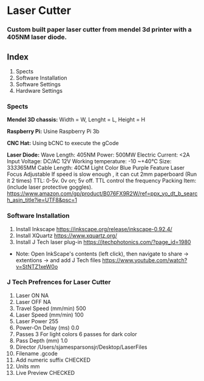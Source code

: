 # Laser Cutter
### Custom built paper laser cutter from mendel 3d printer with a 405NM laser diode. 

## Index
1. Spects
2. Software Installation
3.  Software Settings
4. Hardware Settings

### Spects
**Mendel 3D chassis:** Width = W, Lenght = L, Height = H

**Raspberry Pi:**  Usine Raspberry Pi 3b

**CNC Hat:**  Using bCNC to execute the gCode

**Laser Diode:** Wave Length: 405NM Power: 500MW Electric Current: <2A Input Voltage: DC/AC 12V Working temperature: -10 ~+40℃ Size: 33*33*65MM Cable Length: 40CM Light Color Blue Purple Feature Laser Focus Adjustable If speed is slow enough , it can cut 2mm paperboard (Run it 2 times) TTL: 0-5v. 0v on; 5v off. TTL control the frequency Packing Item: (include laser protective goggles).  https://www.amazon.com/gp/product/B076FX9R2W/ref=ppx_yo_dt_b_search_asin_title?ie=UTF8&psc=1





### Software Installation
1. Install Inkscape
https://inkscape.org/release/inkscape-0.92.4/
2. Install XQuartz
https://www.xquartz.org/
2.  Install J Tech laser plug-in
https://jtechphotonics.com/?page_id=1980
* Note: Open InkScape's contents (left click), then navigate to share -> extentions -> and add J Tech files
https://www.youtube.com/watch?v=StNTZ1xeW0o

### J Tech Prefrences for Laser Cutter
1.  Laser ON NA
2. Laser OFF NA
3. Travel Speed (mm/min) 500
4. Laser Speed (mm/min) 100
5. Laser Power 255
6. Power-On Delay (ms) 0.0
7. Passes 3 For light colors 6 passes for dark color 
8. Pass Depth (mm) 1.0
9. Director /Users/sjamesparsonsjr/Desktop/LaserFiles
10. Filename .gcode
11. Add numeric suffix CHECKED
12. Units mm
13. Live Preview CHECKED
